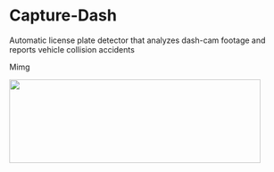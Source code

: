 # Capture-Dash
Automatic license plate detector that analyzes dash-cam footage and reports vehicle collision accidents

Mimg

<img src="https://github.com/Matt-Tang/Capture-Dash/blob/master/thumbnails/project.giff" width="450" height="150" />

